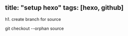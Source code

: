 title: "setup hexo"
tags: [hexo, github]
---


h1. create branch for source

 git checkout --orphan source
